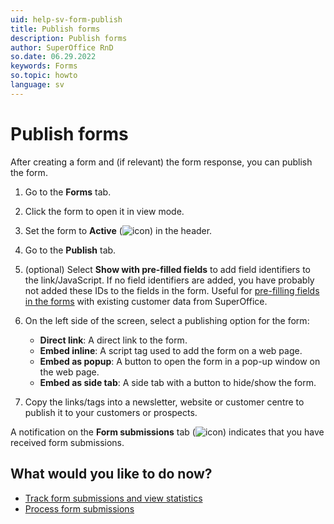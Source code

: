 ```yaml
---
uid: help-sv-form-publish
title: Publish forms
description: Publish forms
author: SuperOffice RnD
so.date: 06.29.2022
keywords: Forms
so.topic: howto
language: sv
---
```


# Publish forms

After creating a form and (if relevant) the form response, you can publish the form.

1. Go to the **Forms** tab.

2. Click the form to open it in view mode.

3. Set the form to **Active** (![icon][img1]) in the header.

4. Go to the **Publish** tab.

5. (optional) Select **Show with pre-filled fields** to add field identifiers to the link/JavaScript. If no field identifiers are added, you have probably not added these IDs to the fields in the form. Useful for [pre-filling fields in the forms][1] with existing customer data from SuperOffice.

6. On the left side of the screen, select a publishing option for the form:
    * **Direct link**: A direct link to the form.
    * **Embed inline**: A script tag used to add the form on a web page.
    * **Embed as popup**: A button to open the form in a pop-up window on the web page.
    * **Embed as side tab**: A side tab with a button to hide/show the form.

7. Copy the links/tags into a newsletter, website or customer centre to publish it to your customers or prospects.

A notification on the **Form submissions** tab (![icon][img2]) indicates that you have received form submissions.

## What would you like to do now?

* [Track form submissions and view statistics][2]
* [Process form submissions][3]

<!-- Referenced links -->
[1]: form-prefilled.md
[2]: submissions/track.md
[3]: submissions/process.md

<!-- Referenced images -->
[img1]: ../../../../media/icons/marketing-and-forms/form-active.png
[img2]: ../../../../media/icons/marketing-and-forms/form-notification.png

